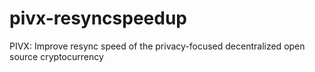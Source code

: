 # pivx-resyncspeedup
PIVX:  Improve resync speed of the privacy-focused decentralized open source cryptocurrency
